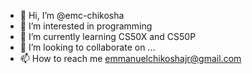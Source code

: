 - 👋 Hi, I’m @emc-chikosha
- 👀 I’m interested in programming
- 🌱 I’m currently learning CS50X and CS50P
- 💞️ I’m looking to collaborate on ...
- 📫 How to reach me emmanuelchikoshajr@gmail.com

<!---
emc-chikosha/emc-chikosha is a ✨ special ✨ repository because its `README.md` (this file) appears on your GitHub profile.
You can click the Preview link to take a look at your changes.
--->
